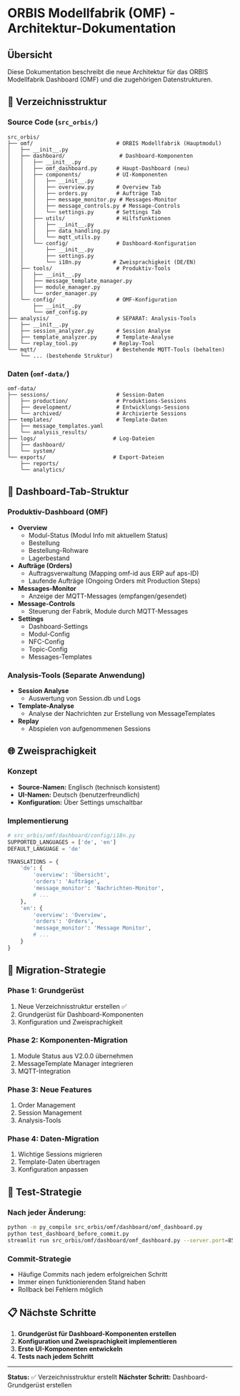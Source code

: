 # **ORBIS Modellfabrik (OMF) - Architektur-Dokumentation**

## **Übersicht**
Diese Dokumentation beschreibt die neue Architektur für das ORBIS Modellfabrik Dashboard (OMF) und die zugehörigen Datenstrukturen.

## **📁 Verzeichnisstruktur**

### **Source Code (`src_orbis/`)**
```
src_orbis/
├── omf/                          # ORBIS Modellfabrik (Hauptmodul)
│   ├── __init__.py
│   ├── dashboard/                 # Dashboard-Komponenten
│   │   ├── __init__.py
│   │   ├── omf_dashboard.py      # Haupt-Dashboard (neu)
│   │   ├── components/           # UI-Komponenten
│   │   │   ├── __init__.py
│   │   │   ├── overview.py       # Overview Tab
│   │   │   ├── orders.py         # Aufträge Tab
│   │   │   ├── message_monitor.py # Messages-Monitor
│   │   │   ├── message_controls.py # Message-Controls
│   │   │   └── settings.py       # Settings Tab
│   │   ├── utils/                # Hilfsfunktionen
│   │   │   ├── __init__.py
│   │   │   ├── data_handling.py
│   │   │   └── mqtt_utils.py
│   │   └── config/               # Dashboard-Konfiguration
│   │       ├── __init__.py
│   │       ├── settings.py
│   │       └── i18n.py          # Zweisprachigkeit (DE/EN)
│   ├── tools/                    # Produktiv-Tools
│   │   ├── __init__.py
│   │   ├── message_template_manager.py
│   │   ├── module_manager.py
│   │   └── order_manager.py
│   └── config/                   # OMF-Konfiguration
│       ├── __init__.py
│       └── omf_config.py
├── analysis/                     # SEPARAT: Analysis-Tools
│   ├── __init__.py
│   ├── session_analyzer.py       # Session Analyse
│   ├── template_analyzer.py      # Template-Analyse
│   └── replay_tool.py           # Replay-Tool
└── mqtt/                         # Bestehende MQTT-Tools (behalten)
    └── ... (bestehende Struktur)
```

### **Daten (`omf-data/`)**
```
omf-data/
├── sessions/                     # Session-Daten
│   ├── production/               # Produktions-Sessions
│   ├── development/              # Entwicklungs-Sessions
│   └── archived/                 # Archivierte Sessions
├── templates/                    # Template-Daten
│   ├── message_templates.yaml
│   └── analysis_results/
├── logs/                        # Log-Dateien
│   ├── dashboard/
│   └── system/
└── exports/                     # Export-Dateien
    ├── reports/
    └── analytics/
```

## **🎯 Dashboard-Tab-Struktur**

### **Produktiv-Dashboard (OMF)**
- **Overview**
  - Modul-Status (Modul Info mit aktuellem Status)
  - Bestellung
  - Bestellung-Rohware
  - Lagerbestand
- **Aufträge (Orders)**
  - Auftragsverwaltung (Mapping omf-id aus ERP auf aps-ID)
  - Laufende Aufträge (Ongoing Orders mit Production Steps)
- **Messages-Monitor**
  - Anzeige der MQTT-Messages (empfangen/gesendet)
- **Message-Controls**
  - Steuerung der Fabrik, Module durch MQTT-Messages
- **Settings**
  - Dashboard-Settings
  - Modul-Config
  - NFC-Config
  - Topic-Config
  - Messages-Templates

### **Analysis-Tools (Separate Anwendung)**
- **Session Analyse**
  - Auswertung von Session.db und Logs
- **Template-Analyse**
  - Analyse der Nachrichten zur Erstellung von MessageTemplates
- **Replay**
  - Abspielen von aufgenommenen Sessions

## **🌐 Zweisprachigkeit**

### **Konzept**
- **Source-Namen:** Englisch (technisch konsistent)
- **UI-Namen:** Deutsch (benutzerfreundlich)
- **Konfiguration:** Über Settings umschaltbar

### **Implementierung**
```python
# src_orbis/omf/dashboard/config/i18n.py
SUPPORTED_LANGUAGES = ['de', 'en']
DEFAULT_LANGUAGE = 'de'

TRANSLATIONS = {
    'de': {
        'overview': 'Übersicht',
        'orders': 'Aufträge',
        'message_monitor': 'Nachrichten-Monitor',
        # ...
    },
    'en': {
        'overview': 'Overview',
        'orders': 'Orders',
        'message_monitor': 'Message Monitor',
        # ...
    }
}
```

## **🔧 Migration-Strategie**

### **Phase 1: Grundgerüst**
1. Neue Verzeichnisstruktur erstellen ✅
2. Grundgerüst für Dashboard-Komponenten
3. Konfiguration und Zweisprachigkeit

### **Phase 2: Komponenten-Migration**
1. Module Status aus V2.0.0 übernehmen
2. MessageTemplate Manager integrieren
3. MQTT-Integration

### **Phase 3: Neue Features**
1. Order Management
2. Session Management
3. Analysis-Tools

### **Phase 4: Daten-Migration**
1. Wichtige Sessions migrieren
2. Template-Daten übertragen
3. Konfiguration anpassen

## **🧪 Test-Strategie**

### **Nach jeder Änderung:**
```bash
python -m py_compile src_orbis/omf/dashboard/omf_dashboard.py
python test_dashboard_before_commit.py
streamlit run src_orbis/omf/dashboard/omf_dashboard.py --server.port=8506
```

### **Commit-Strategie**
- Häufige Commits nach jedem erfolgreichen Schritt
- Immer einen funktionierenden Stand haben
- Rollback bei Fehlern möglich

## **📋 Nächste Schritte**

1. **Grundgerüst für Dashboard-Komponenten erstellen**
2. **Konfiguration und Zweisprachigkeit implementieren**
3. **Erste UI-Komponenten entwickeln**
4. **Tests nach jedem Schritt**

---

**Status:** ✅ Verzeichnisstruktur erstellt
**Nächster Schritt:** Dashboard-Grundgerüst erstellen
